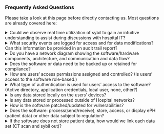 ### Frequently Asked Questions

Please take a look at this page before directly contacting us. Most questions are already covered here:

<details > 
    <summary>
        Could we observe real time utilization of sybil to gain an intuitive understanding to assist during discussions with hospital IT?
    </summary>
    <br>
    We would be happy to provide a screen capture of using Sybil on an iMac at our lab.
    <br>
    <br>
</details>

<details > 
    <summary>
        What security events are logged for access and for data modifications? Can this information be provided in an audit trail report?
    </summary>
    <br>
    No events were logged when we used Sybil in our lab. This could be implemented via a script, for example in Python.
    <br>
    <br>
</details>

<details > 
    <summary>
        Do you have a network diagram showing the software/hardware components, architecture, and communication and data flow?  
    </summary>
    <br>
    All steps are performed on the machine where Sybil is installed. A more detailed description can be found in the guide we shared previously.
    <br>
    <br>
</details>

<details > 
    <summary>
        Does the software or data need to be backed up or retained for compliance?  
    </summary>
    <br>
    We did not create any back ups when using Sybil at our lab. From our side, no backups or logging are required.
    <br>
    <br>
</details>

<details > 
    <summary>
        How are users’ access permissions assigned and controlled? (Is users’ access to the software role-based.)
    </summary>
    <br>
    Sybil is installed within Docker as a regular application on the machine, therefore each user on the device can access Docker and Sybil.
    <br>
    <br>
</details>

<details > 
    <summary>
        What type of authentication is used for users’ access to the software? (Active directory, application credentials, local user, none, other?)
    </summary>
    <br>
    No authentication was required when we used Sybil at our lab, but this could be implemented.
    <br>
    <br>
</details>

<details > 
    <summary>
        Is any data stored locally on the users’ devices?
    </summary>
    <br>
    Yes, the data analyzed by Sybil and the output are stored on the device where Sybil is installed.
    <br>
    <br>
</details>

<details > 
    <summary>
        Is any data stored or processed outside of Hospital networks?
    </summary>
    <br>
    No data is sent outside the device where Sybil is installed.
    <br>
    <br>
</details>

<details > 
    <summary>
        How is the software patched/updated for vulnerabilities?
    </summary>
    <br>
    Sybil was developed and updated as needed by Dr. Barzilay’s group at MIT.
    <br>
    <br>
</details>

<details > 
    <summary>
        Does the software: process(send/receive), store, access, or display ePHI (patient data) or other data subject to regulation?  
    </summary>
    <br>
    In our lab, we used Sybil to process CT scans containing patient data. It should also be possible to run Sybil on anonymized CT scans from which patient data was removed.
    <br>
    <br>
</details>

<details > 
    <summary>
        If the software does not store patient data, how would we link each data set (CT scan and sybil out)?
    </summary>
    <br>
        If running Sybil on anonymized CT scans, one option would be to replace the accession number with another unique identifier. This could be implemented via a script.
    <br>
    <br>
</details>
